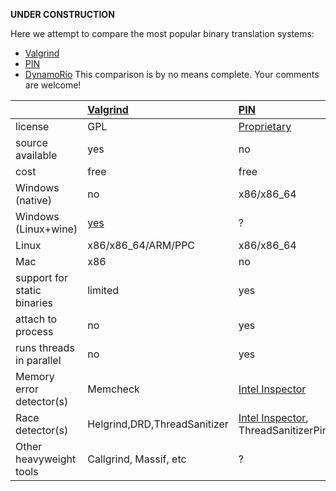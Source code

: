 **UNDER CONSTRUCTION**

Here we attempt to compare the most popular binary translation systems:
  * [Valgrind](http://www.valgrind.org)
  * [PIN](http://www.pintool.org)
  * [DynamoRio](http://dynamorio.org/)
This comparison is by no means complete.
Your comments are welcome!


|  |[Valgrind](http://www.valgrind.org) |[PIN](http://www.pintool.org) | [DynamoRio](http://dynamorio.org/)|
|:-|:-----------------------------------|:-----------------------------|:----------------------------------|
|  license |  GPL |  [Proprietary](http://www.pintool.org/faq.html) |   BSD |
| source available |  yes |  no |   yes |
| cost |  free | free |  free |
| Windows (native) | no |   x86/x86\_64 |  x86/x86\_64 |
| Windows (Linux+wine)| [yes](http://build.chromium.org/buildbot/waterfall.fyi/builders/Chromium%20Linux%20Wine%20(valgrind)/builds/532) |   ? |  ? |
| Linux | x86/x86\_64/ARM/PPC | x86/x86\_64  |  x86/x86\_64 |
| Mac  |  x86 |  no |  no |
| support for static binaries | limited |  yes |  limited (?) |
| attach to process |  no |  yes | not yet |
| runs threads in parallel | no | yes |  yes |
| Memory error detector(s) | Memcheck |  [Intel Inspector](http://software.intel.com/en-us/intel-parallel-inspector/) |  [DrMemory](http://dynamorio.org/drmemory.html) |
| Race detector(s) | Helgrind,DRD,ThreadSanitizer |  [Intel Inspector](http://software.intel.com/en-us/intel-parallel-inspector/), ThreadSanitizerPin |  not yet |
| Other heavyweight tools  |  Callgrind, Massif, etc | ? |  ? |
